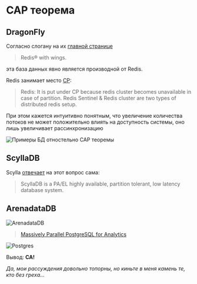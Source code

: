 # CAP теорема

## DragonFly

Согласно слогану на их [главной странице](https://www.dragonflydb.io)  
> Redis® with wings.  

эта база данных явно является производной от Redis.  
  
Redis занимает место [CP](https://sprksh.github.io/distributed-systems/2020/04/17/nosql-cap-theorem-distributed-systems-summary.html):  
> Redis: It is put under CP because redis cluster becomes unavailable in case of partition. Redis Sentinel & Redis cluster are two types of distributed redis setup.  

При этом кажется интуитивно понятным, что увеличение количества потоков не может положительно влиять на доступность системы, оно лишь увеличивает рассинхронизацию

![Примеры БД отностельно CAP теоремы](https://qph.cf2.quoracdn.net/main-qimg-08457045b0d56b6dd938f3b5d5a3b197-pjlq)

## ScyllaDB

Scylla [отвечает](https://www.scylladb.com/glossary/cap-theorem/#:~:text=In%20computer%20science%2C%20the%20CAP,and%20partition%20tolerance%20(CAP).) на этот вопрос сама:  
>ScyllaDB is a PA/EL highly available, partition tolerant, low latency database system. 

## ArenadataDB


![ArenadataDB](https://arenadata.tech/wp-content/uploads/2020/05/opengraph-adb.png)

> [Massively Parallel PostgreSQL for Analytics](https://greenplum.org)

![Postgres](https://encrypted-tbn0.gstatic.com/images?q=tbn:ANd9GcTMNk1JKd7JjvefMp_Ucjj-cOrAsiETS57QIjZLPsoXlA&s)

Вывод: **СА!**

*Да, мои рассуждения довольно топорны, но киньте в меня камень те, кто без греха...*


```python

```
